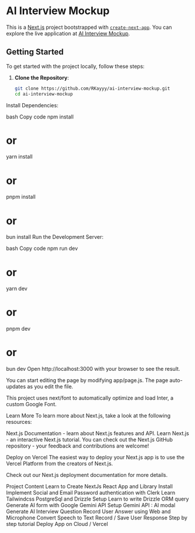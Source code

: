 # AI Interview Mockup

This is a [Next.js](https://nextjs.org/) project bootstrapped with [`create-next-app`](https://github.com/vercel/next.js/tree/canary/packages/create-next-app). You can explore the live application at [AI Interview Mockup](https://ai-mockup-interview-a3hx.vercel.app/).

## Getting Started

To get started with the project locally, follow these steps:

1. **Clone the Repository**:
   ```bash
   git clone https://github.com/RKayyy/ai-interview-mockup.git
   cd ai-interview-mockup
Install Dependencies:

bash
Copy code
npm install
# or
yarn install
# or
pnpm install
# or
bun install
Run the Development Server:

bash
Copy code
npm run dev
# or
yarn dev
# or
pnpm dev
# or
bun dev
Open http://localhost:3000 with your browser to see the result.

You can start editing the page by modifying app/page.js. The page auto-updates as you edit the file.

This project uses next/font to automatically optimize and load Inter, a custom Google Font.

Learn More
To learn more about Next.js, take a look at the following resources:

Next.js Documentation - learn about Next.js features and API.
Learn Next.js - an interactive Next.js tutorial.
You can check out the Next.js GitHub repository - your feedback and contributions are welcome!

Deploy on Vercel
The easiest way to deploy your Next.js app is to use the Vercel Platform from the creators of Next.js.

Check out our Next.js deployment documentation for more details.

Project Content
Learn to Create NextJs React App and Library Install
Implement Social and Email Password authentication with Clerk
Learn Tailwindcss
PostgreSql and Drizzle Setup
Learn to write Drizzle ORM query
Generate AI form with Google Gemini API
Setup Gemini API : AI modal
Generate AI Interview Question
Record User Answer using Web and Microphone
Convert Speech to Text
Record / Save User Response
Step by step tutorial
Deploy App on Cloud / Vercel
